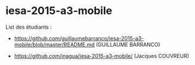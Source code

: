 # iesa-2015-a3-mobile

List des étudiants :
* https://github.com/guillaumebarranco/iesa-2015-a3-mobile/blob/master/README.md (GUILLAUME BARRANCO)

* https://github.com/inagua/iesa-2015-a3-mobile/ (Jacques COUVREUR)
